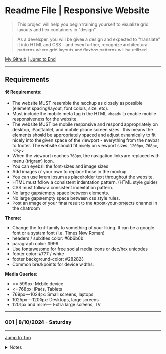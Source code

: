 <!-- markdownlint-disable MD033 -->
<!-- markdownlint-disable MD041 -->
<div id="top-of-doc"></div>

# Readme File | Responsive Website

> This project will help you begin training yourself to visualize grid layouts and flex containers in "design".

> As a developer, you will be given a design and expected to "translate" it into HTML and CSS - and even further, recognize architectural patterns where grid layouts and flexbox patterns will be utilized.

[My Github](https://github.com/popados) | [Jump to End](#end-of-doc)

---

## Requirements

**🛠 Requirements:**

- The website MUST resemble the mockup as closely as possible (element spacing/layout, font colors, size, etc).
- Must include the mobile meta tag in the HTML `<head>` to enable mobile responsiveness for the website.
- The website MUST be mobile responsive and respond appropriately on desktop, iPad/tablet, and mobile phone screen sizes. This means the elements should be appropriately spaced and adjust dynamically to fit nicely into the given space of the viewport - everything from the navbar to footer. The website should fit nicely on viewport sizes: `1200px`, `768px`, `375px`.
- When the viewport reaches `768px`, the navigation links are replaced with menu (trigram) icon.
- You can eyeball the font-sizes and image sizes
- Add images of your own to replace those in the mockup
- You can use lorem ipsum as placeholder text throughout the website.
- HTML must follow a consistent indentation pattern. (HTML style guide)
- CSS must follow a consistent indentation pattern.
- No large gaps/empty space between elements.
- No large gaps/empty space between css style rules.
- Post an image of your final result to the #post-your-projects channel in the chatroom

**Theme:**

- Change the font-family to something of your liking. It can be a google font or a system font (i.e. Times New Roman)
- headers / subtitles color: #6b6b6b
- paragraph color: #999
- Use fontawesome for free social media icons or dec/hex unicodes
- footer color: #777 / white
- footer background-color: #282828
- Common breakpoints for device widths:

**Media Queries:**

- <= 599px: Mobile device
- <= 768px: iPads, Tablets
- 769px — 1024px: Small screens, laptops
- 1025px — 1200px: Desktops, large screens
- 1201px and more —  Extra large screens, TV

---

### 001 | 8/10/2024 - Saturday

---

[Jump to Top](#top-of-doc)

<div id="end-of-doc"></div>

<details>
<summary> Notes </summary>
</details>
